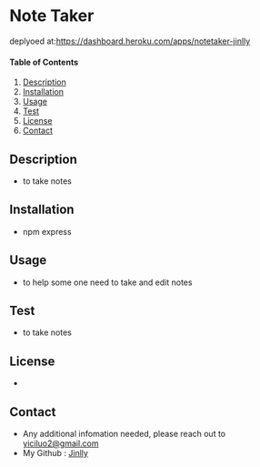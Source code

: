# Note Taker
deplyoed at:https://dashboard.heroku.com/apps/notetaker-jinlly
#### Table of Contents
1. [Description](#description)
2. [Installation](#installation)
3. [Usage](#usage)
6. [Test](#test)
7. [License](#license)
8. [Contact](#contact)
## Description
* to take notes
## Installation
* npm express
## Usage
* to help some one need to take and edit notes
## Test
* to take notes
## License
* 
## Contact
* Any additional infomation needed, please reach out to yiciluo2@gmail.com
* My Github : [Jinlly](http://github.com/Jinlly)
